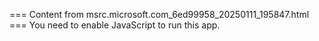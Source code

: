 === Content from msrc.microsoft.com_6ed99958_20250111_195847.html ===
You need to enable JavaScript to run this app.
